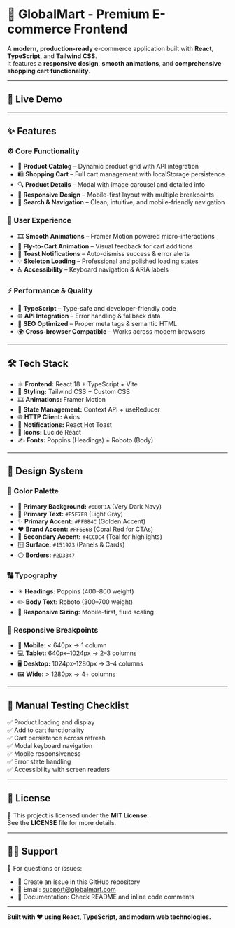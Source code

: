 # 🛒 GlobalMart - Premium E-commerce Frontend  

A **modern**, **production-ready** e-commerce application built with **React**, **TypeScript**, and **Tailwind CSS**.  
It features a **responsive design**, **smooth animations**, and **comprehensive shopping cart functionality**.  

---

## 🚀 Live Demo  


---

## ✨ Features  

### ⚙️ Core Functionality  
- 🧾 **Product Catalog** – Dynamic product grid with API integration  
- 🛍️ **Shopping Cart** – Full cart management with localStorage persistence  
- 🔍 **Product Details** – Modal with image carousel and detailed info  
- 📱 **Responsive Design** – Mobile-first layout with multiple breakpoints  
- 🧭 **Search & Navigation** – Clean, intuitive, and mobile-friendly navigation  

### 💫 User Experience  
- 🎞️ **Smooth Animations** – Framer Motion powered micro-interactions  
- 🛒 **Fly-to-Cart Animation** – Visual feedback for cart additions  
- 🔔 **Toast Notifications** – Auto-dismiss success & error alerts  
- 💡 **Skeleton Loading** – Professional and polished loading states  
- ♿ **Accessibility** – Keyboard navigation & ARIA labels  

### ⚡ Performance & Quality  
- 🧠 **TypeScript** – Type-safe and developer-friendly code  
- 🌐 **API Integration** – Error handling & fallback data  
- 🧩 **SEO Optimized** – Proper meta tags & semantic HTML  
- 🌍 **Cross-browser Compatible** – Works across modern browsers  

---

## 🛠️ Tech Stack  

- ⚛️ **Frontend:** React 18 + TypeScript + Vite  
- 🎨 **Styling:** Tailwind CSS + Custom CSS  
- 🎞️ **Animations:** Framer Motion  
- 🔧 **State Management:** Context API + useReducer  
- 🌐 **HTTP Client:** Axios  
- 🔔 **Notifications:** React Hot Toast  
- 🎯 **Icons:** Lucide React  
- ✍️ **Fonts:** Poppins (Headings) + Roboto (Body)  

---

## 🎨 Design System  

### 🎨 Color Palette  
- 🖤 **Primary Background:** `#0B0F1A` (Very Dark Navy)  
- 🩶 **Primary Text:** `#E5E7EB` (Light Gray)  
- ✨ **Primary Accent:** `#FFB84C` (Golden Accent)  
- ❤️ **Brand Accent:** `#FF6B6B` (Coral Red for CTAs)  
- 🌊 **Secondary Accent:** `#4ECDC4` (Teal for highlights)  
- 🪟 **Surface:** `#151923` (Panels & Cards)  
- ⚪ **Borders:** `#2D3347`  

### 🔠 Typography  
- ✴️ **Headings:** Poppins (400–800 weight)  
- ✏️ **Body Text:** Roboto (300–700 weight)  
- 📱 **Responsive Sizing:** Mobile-first, fluid scaling  

### 📱 Responsive Breakpoints  
- 📲 **Mobile:** < 640px → 1 column  
- 💻 **Tablet:** 640px–1024px → 2–3 columns  
- 🖥️ **Desktop:** 1024px–1280px → 3–4 columns  
- 🖼️ **Wide:** > 1280px → 4+ columns  

---

## 🧪 Manual Testing Checklist  
✅ Product loading and display  
✅ Add to cart functionality  
✅ Cart persistence across refresh  
✅ Modal keyboard navigation  
✅ Mobile responsiveness  
✅ Error state handling  
✅ Accessibility with screen readers  

---

## 📄 License  
🪪 This project is licensed under the **MIT License**.  
See the **LICENSE** file for more details.  

---

## 🙋‍♂️ Support  
💬 For questions or issues:  
- 🧾 Create an issue in this GitHub repository  
- 📧 Email: [support@globalmart.com](mailto:support@globalmart.com)  
- 📘 Documentation: Check README and inline code comments  

---

**Built with ❤️ using React, TypeScript, and modern web technologies.**
